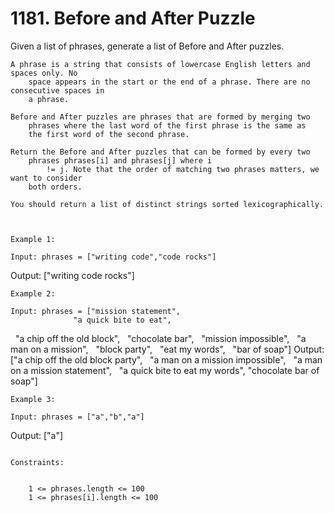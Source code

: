 # 1181. Before and After Puzzle

Given a list of phrases, generate a list of Before and After puzzles.

    A phrase is a string that consists of lowercase English letters and spaces only. No
        space appears in the start or the end of a phrase. There are no consecutive spaces in
        a phrase.

    Before and After puzzles are phrases that are formed by merging two
        phrases where the last word of the first phrase is the same as
        the first word of the second phrase.

    Return the Before and After puzzles that can be formed by every two
        phrases phrases[i] and phrases[j] where i
            != j. Note that the order of matching two phrases matters, we want to consider
        both orders.

    You should return a list of distinct strings sorted lexicographically.
    

     
    Example 1:

    Input: phrases = ["writing code","code rocks"]
Output: ["writing code rocks"]

    Example 2:

    Input: phrases = ["mission statement",
                  "a quick bite to eat",
                  "a chip off the old block",
                  "chocolate bar",
                  "mission impossible",
                  "a man on a mission",
                  "block party",
                  "eat my words",
                  "bar of soap"]
Output: ["a chip off the old block party",
         "a man on a mission impossible",
         "a man on a mission statement",
         "a quick bite to eat my words",
         "chocolate bar of soap"]

    Example 3:

    Input: phrases = ["a","b","a"]
Output: ["a"]

     
    Constraints:

    
        1 <= phrases.length <= 100
        1 <= phrases[i].length <= 100